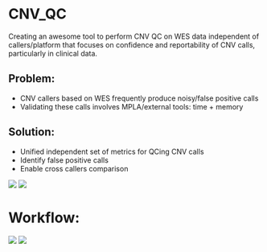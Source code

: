 # CNV_QC

Creating an awesome tool to perform CNV QC on WES data independent of callers/platform that focuses on confidence and reportability of CNV calls, particularly in clinical data.

## Problem:
* CNV callers based on WES frequently produce noisy/false positive calls
* Validating these calls involves MPLA/external tools: time + memory 
## Solution: 
* Unified independent set of metrics for QCing CNV calls
* Identify false positive calls 
* Enable cross callers comparison 

![](https://github.com/NCBI-Codeathons/CNV_QC/blob/master/Team%20Awesome%20CNV%20slides.jpg)
![](https://github.com/NCBI-Codeathons/CNV_QC/blob/master/Team%20Awesome%20CNV%20slides(1).jpg)
# Workflow:
![](https://github.com/NCBI-Codeathons/CNV_QC/raw/master/workflow_new.png)
![](https://github.com/NCBI-Codeathons/CNV_QC/blob/master/Team%20Awesome%20CNV%20slides(2).jpg)
